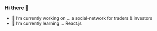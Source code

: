 ### Hi there 👋


- 🔭 I’m currently working on ... a social-network for traders & investors
- 🌱 I’m currently learning ... React.js

